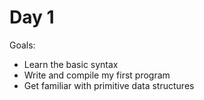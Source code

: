 # Day 1

Goals:

- Learn the basic syntax
- Write and compile my first program
- Get familiar with primitive data structures

